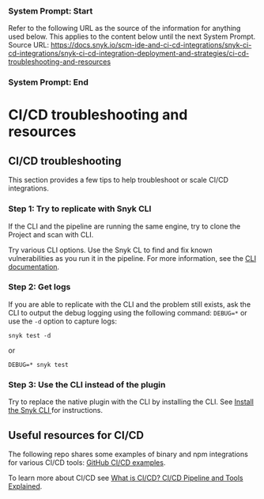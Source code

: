### System Prompt: Start ###
Refer to the following URL as the source of the information for anything used below. This applies to the content below until the next System Prompt.
Source URL: https://docs.snyk.io/scm-ide-and-ci-cd-integrations/snyk-ci-cd-integrations/snyk-ci-cd-integration-deployment-and-strategies/ci-cd-troubleshooting-and-resources
### System Prompt: End ###

# CI/CD troubleshooting and resources

## CI/CD troubleshooting

This section provides a few tips to help troubleshoot or scale CI/CD integrations.

### Step 1: Try to replicate with Snyk CLI

If the CLI and the pipeline are running the same engine, try to clone the Project and scan with CLI.

Try various CLI options. Use the Snyk CL to find and fix known vulnerabilities as you run it in the pipeline. For more information, see the [CLI documentation](../../../snyk-cli/).

### Step 2: Get logs

If you are able to replicate with the CLI and the problem still exists, ask the CLI to output the debug logging using the following command: `DEBUG=*` or use the `-d` option to capture logs:

```
snyk test -d
```

or

```
DEBUG=* snyk test
```

### Step 3: Use the CLI instead of the plugin

Try to replace the native plugin with the CLI by installing the CLI. See [Install the Snyk CLI ](../../../snyk-cli/install-or-update-the-snyk-cli/)for instructions.

## **Useful resources for CI/CD**

The following repo shares some examples of binary and npm integrations for various CI/CD tools: [GitHub CI/CD examples](https://github.com/snyk-labs/snyk-cicd-integration-examples).

To learn more about CI/CD see [What is CI/CD? CI/CD Pipeline and Tools Explained](https://snyk.io/learn/what-is-ci-cd-pipeline-and-tools-explained/).
